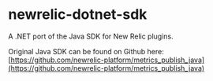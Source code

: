 newrelic-dotnet-sdk
===================

A .NET port of the Java SDK for New Relic plugins.

Original Java SDK can be found on Github here:
[https://github.com/newrelic-platform/metrics_publish_java](https://github.com/newrelic-platform/metrics_publish_java)